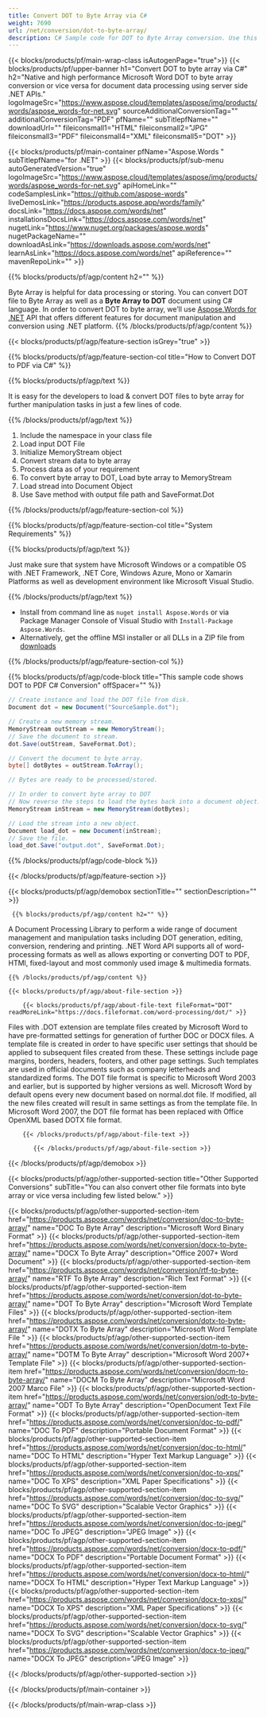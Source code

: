 ```yaml
---
title: Convert DOT to Byte Array via C# 
weight: 7690
url: /net/conversion/dot-to-byte-array/ 
description: C# Sample code for DOT to Byte Array conversion. Use this code for Word DOT to Byte Array conversion within VB.NET, Asp.NET or any .NET based application.
---
```


{{< blocks/products/pf/main-wrap-class isAutogenPage="true">}}
{{< blocks/products/pf/upper-banner h1="Convert DOT to byte array via C#" h2="Native and high performance Microsoft Word DOT to byte array conversion or vice versa for document data processing using server side .NET APIs." logoImageSrc="https://www.aspose.cloud/templates/aspose/img/products/words/aspose_words-for-net.svg" sourceAdditionalConversionTag="" additionalConversionTag="PDF" pfName="" subTitlepfName="" downloadUrl="" fileiconsmall1="HTML" fileiconsmall2="JPG" fileiconsmall3="PDF" fileiconsmall4="XML" fileiconsmall5="DOT" >}}

{{< blocks/products/pf/main-container pfName="Aspose.Words " subTitlepfName="for .NET" >}}
{{< blocks/products/pf/sub-menu autoGeneratedVersion="true" logoImageSrc="https://www.aspose.cloud/templates/aspose/img/products/words/aspose_words-for-net.svg" apiHomeLink="" codeSamplesLink="https://github.com/aspose-words" liveDemosLink="https://products.aspose.app/words/family" docsLink="https://docs.aspose.com/words/net" installationsDocsLink="https://docs.aspose.com/words/net" nugetLink="https://www.nuget.org/packages/aspose.words" nugetPackageName="" downloadAsLink="https://downloads.aspose.com/words/net" learnAsLink="https://docs.aspose.com/words/net" apiReference="" mavenRepoLink="" >}}

{{% blocks/products/pf/agp/content h2="" %}}

 Byte Array is helpful for data processing or storing. You can convert DOT file to Byte Array as well as a **Byte Array to DOT** document using C# language. In order to convert DOT to byte array, we’ll use
 [Aspose.Words for .NET](https://products.aspose.com/words/net) 
 API that offers different features for document manipulation and conversion using .NET platform. 
{{% /blocks/products/pf/agp/content %}}

{{< blocks/products/pf/agp/feature-section isGrey="true" >}}

{{% blocks/products/pf/agp/feature-section-col title="How to Convert DOT to PDF via C#" %}}

{{% blocks/products/pf/agp/text %}}

 It is easy for the developers to load & convert DOT files to byte array for further manipulation tasks in just a few lines of code.

{{% /blocks/products/pf/agp/text %}}

1.  Include the namespace in your class file
1.  Load input DOT File
1.  Initialize MemoryStream object
1.  Convert stream data to byte array
1.  Process data as of your requirement
1.  To convert byte array to DOT, Load byte array to MemoryStream
1.  Load stread into Document Object
1.  Use Save method with output file path and SaveFormat.Dot 

{{% /blocks/products/pf/agp/feature-section-col %}}

{{% blocks/products/pf/agp/feature-section-col title="System Requirements" %}}

{{% blocks/products/pf/agp/text %}}

 Just make sure that system have Microsoft Windows or a compatible OS with .NET Framework, .NET Core, Windows Azure, Mono or Xamarin Platforms as well as development environment like Microsoft Visual Studio. 

{{% /blocks/products/pf/agp/text %}}

- Install from command line as <code>nuget install Aspose.Words</code> or via Package Manager Console of Visual Studio with <code>Install-Package Aspose.Words</code>.
- Alternatively, get the offline MSI installer or all DLLs in a ZIP file from <a href="https://downloads.aspose.com/words/net">downloads</a>

{{% /blocks/products/pf/agp/feature-section-col %}}

{{% blocks/products/pf/agp/code-block title="This sample code shows DOT to PDF C# Conversion" offSpacer="" %}}

```cs
// Create instance and load the DOT file from disk.
Document dot = new Document("SourceSample.dot");

// Create a new memory stream.
MemoryStream outStream = new MemoryStream();
// Save the document to stream.
dot.Save(outStream, SaveFormat.Dot);

// Convert the document to byte array.
byte[] dotBytes = outStream.ToArray();

// Bytes are ready to be processed/stored.

// In order to convert byte array to DOT
// Now reverse the steps to load the bytes back into a document object.
MemoryStream inStream = new MemoryStream(dotBytes);

// Load the stream into a new object.
Document load_dot = new Document(inStream);
// Save the file.
load_dot.Save("output.dot", SaveFormat.Dot); 

```

{{% /blocks/products/pf/agp/code-block %}}

{{< /blocks/products/pf/agp/feature-section >}}

<!-- aboutfile Starts -->

{{< blocks/products/pf/agp/demobox sectionTitle="" sectionDescription="" >}}
      
     {{% blocks/products/pf/agp/content h2="" %}}

A Document Processing Library to perform a wide range of document management and manipulation tasks including DOT generation, editing, conversion, rendering and printing. .NET Word API supports all of word-processing formats as well as allows exporting or converting DOT to PDF, HTMl, fixed-layout and most commonly used image & multimedia formats.



    {{% /blocks/products/pf/agp/content %}}

    {{< blocks/products/pf/agp/about-file-section >}}

        {{< blocks/products/pf/agp/about-file-text fileFormat="DOT" readMoreLink="https://docs.fileformat.com/word-processing/dot/" >}}
Files with .DOT extension are template files created by Microsoft Word to have pre-formatted settings for generation of further DOC or DOCX files. A template file is created in order to have specific user settings that should be applied to subsequent files created from these. These settings include page margins, borders, headers, footers, and other page settings. Such templates are used in official documents such as company letterheads and standardized forms. The DOT file format is specific to Microsoft Word 2003 and earlier, but is supported by higher versions as well. Microsoft Word by default opens every new document based on normal.dot file. If modified, all the new files created will result in same settings as from the template file. In Microsoft Word 2007, the DOT file format has been replaced with Office OpenXML based DOTX file format.

        {{< /blocks/products/pf/agp/about-file-text >}}

           {{< /blocks/products/pf/agp/about-file-section >}}

{{< /blocks/products/pf/agp/demobox >}}

<!-- aboutfile Ends -->

{{< blocks/products/pf/agp/other-supported-section title="Other Supported Conversions" subTitle="You can also convert other file formats into byte array or vice versa including few listed below." >}}

{{< blocks/products/pf/agp/other-supported-section-item href="https://products.aspose.com/words/net/conversion/doc-to-byte-array/" name="DOC To Byte Array" description="Microsoft Word Binary Format" >}} {{< blocks/products/pf/agp/other-supported-section-item href="https://products.aspose.com/words/net/conversion/docx-to-byte-array/" name="DOCX To Byte Array" description="Office 2007+ Word Document" >}} {{< blocks/products/pf/agp/other-supported-section-item href="https://products.aspose.com/words/net/conversion/rtf-to-byte-array/" name="RTF To Byte Array" description="Rich Text Format" >}} {{< blocks/products/pf/agp/other-supported-section-item href="https://products.aspose.com/words/net/conversion/dot-to-byte-array/" name="DOT To Byte Array" description="Microsoft Word Template Files" >}} {{< blocks/products/pf/agp/other-supported-section-item href="https://products.aspose.com/words/net/conversion/dotx-to-byte-array/" name="DOTX To Byte Array" description="Microsoft Word Template File " >}} {{< blocks/products/pf/agp/other-supported-section-item href="https://products.aspose.com/words/net/conversion/dotm-to-byte-array/" name="DOTM To Byte Array" description="Microsoft Word 2007+ Template File" >}} {{< blocks/products/pf/agp/other-supported-section-item href="https://products.aspose.com/words/net/conversion/docm-to-byte-array/" name="DOCM To Byte Array" description="Microsoft Word 2007 Marco File" >}} {{< blocks/products/pf/agp/other-supported-section-item href="https://products.aspose.com/words/net/conversion/odt-to-byte-array/" name="ODT To Byte Array" description="OpenDocument Text File Format" >}} {{< blocks/products/pf/agp/other-supported-section-item href="https://products.aspose.com/words/net/conversion/doc-to-pdf/" name="DOC To PDF" description="Portable Document Format" >}} {{< blocks/products/pf/agp/other-supported-section-item href="https://products.aspose.com/words/net/conversion/doc-to-html/" name="DOC To HTML" description="Hyper Text Markup Language" >}} {{< blocks/products/pf/agp/other-supported-section-item href="https://products.aspose.com/words/net/conversion/doc-to-xps/" name="DOC To XPS" description="XML Paper Specifications" >}} {{< blocks/products/pf/agp/other-supported-section-item href="https://products.aspose.com/words/net/conversion/doc-to-svg/" name="DOC To SVG" description="Scalable Vector Graphics" >}} {{< blocks/products/pf/agp/other-supported-section-item href="https://products.aspose.com/words/net/conversion/doc-to-jpeg/" name="DOC To JPEG" description="JPEG Image" >}} {{< blocks/products/pf/agp/other-supported-section-item href="https://products.aspose.com/words/net/conversion/docx-to-pdf/" name="DOCX To PDF" description="Portable Document Format" >}} {{< blocks/products/pf/agp/other-supported-section-item href="https://products.aspose.com/words/net/conversion/docx-to-html/" name="DOCX To HTML" description="Hyper Text Markup Language" >}} {{< blocks/products/pf/agp/other-supported-section-item href="https://products.aspose.com/words/net/conversion/docx-to-xps/" name="DOCX To XPS" description="XML Paper Specifications" >}} {{< blocks/products/pf/agp/other-supported-section-item href="https://products.aspose.com/words/net/conversion/docx-to-svg/" name="DOCX To SVG" description="Scalable Vector Graphics" >}} {{< blocks/products/pf/agp/other-supported-section-item href="https://products.aspose.com/words/net/conversion/docx-to-jpeg/" name="DOCX To JPEG" description="JPEG Image" >}} 

{{< /blocks/products/pf/agp/other-supported-section >}}

{{< /blocks/products/pf/main-container >}}
    
{{< /blocks/products/pf/main-wrap-class >}}